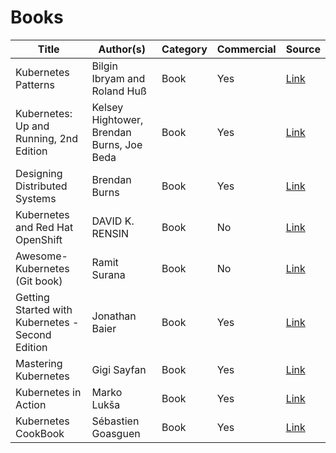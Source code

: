 # Books
| Title | Author(s) | Category | Commercial | Source |
| ----- | --------- | -------- | ---------- | ------ |
| Kubernetes Patterns | Bilgin Ibryam and Roland Huß | Book | Yes | [Link](https://leanpub.com/k8spatterns/) |
| Kubernetes: Up and Running, 2nd Edition | Kelsey Hightower, Brendan Burns, Joe Beda | Book | Yes | [Link](http://shop.oreilly.com/product/0636920223788.do) |
| Designing Distributed Systems | Brendan Burns | Book | Yes | [Link](http://shop.oreilly.com/product/0636920072768.do) |
| Kubernetes and Red Hat OpenShift | DAVID K. RENSIN | Book | No | [Link](https://www.openshift.com/promotions/kubernetes.html) |
| Awesome-Kubernetes (Git book) | Ramit Surana | Book | No | [Link](https://www.gitbook.com/book/ramitsurana/awesome-kubernetes/details) |
| Getting Started with Kubernetes - Second Edition | Jonathan Baier | Book | Yes | [Link](https://www.amazon.com/Getting-Started-Kubernetes-Jonathan-Baier/dp/1787283364/) |
| Mastering Kubernetes | Gigi Sayfan  | Book | Yes | [Link](https://www.amazon.com/Mastering-Kubernetes-Gigi-Sayfan/dp/1786461005/) |
| Kubernetes in Action | Marko Lukša | Book | Yes | [Link](https://www.manning.com/books/kubernetes-in-action) |
| Kubernetes CookBook | Sébastien Goasguen | Book | Yes | [Link](http://shop.oreilly.com/product/0636920064947.do) |
